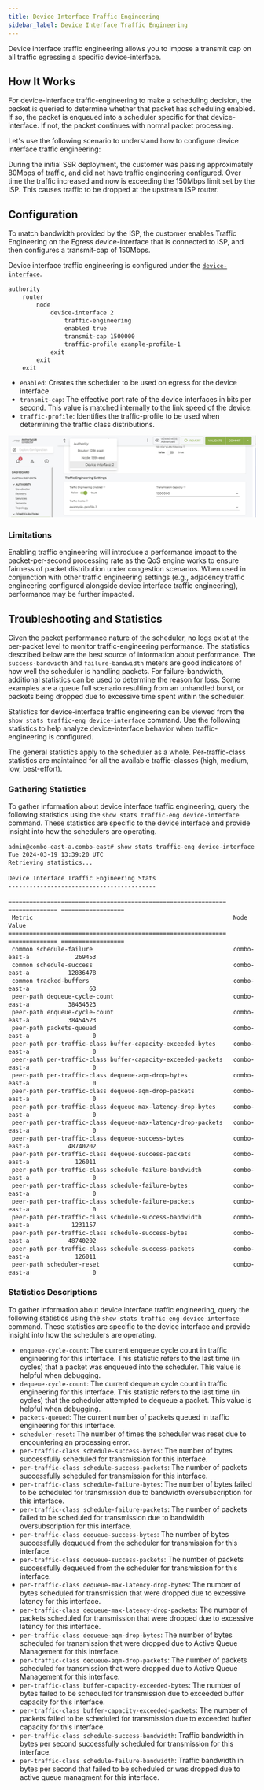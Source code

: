 ```yaml
---
title: Device Interface Traffic Engineering
sidebar_label: Device Interface Traffic Engineering
---
```


Device interface traffic engineering allows you to impose a transmit cap on all traffic egressing a specific device-interface. 

## How It Works

For device-interface traffic-engineering to make a scheduling decision, the packet is queried to determine whether that packet has scheduling enabled. If so, the packet is enqueued into a scheduler specific for that device-interface. If not, the packet continues with normal packet processing. 

Let's use the following scenario to understand how to configure device interface traffic engineering:

During the initial SSR deployment, the customer was passing approximately 80Mbps of traffic, and did not have traffic engineering configured. Over time the traffic increased and now is exceeding the 150Mbps limit set by the ISP. This causes traffic to be dropped at the upstream ISP router. 

## Configuration

To match bandwidth provided by the ISP, the customer enables Traffic Engineering on the Egress device-interface that is connected to ISP, and then configures a transmit-cap of 150Mbps.

Device interface traffic engineering is configured under the [`device-interface`](config_command_guide.md#configure-authority-router-node-device-interface-traffic-engineering).  

```
authority
    router
        node
            device-interface 2
                traffic-engineering             
                enabled true              
                transmit-cap 1500000              
                traffic-profile example-profile-1 
            exit
        exit         
    exit
```

- `enabled`: Creates the scheduler to be used on egress for the device interface
- `transmit-cap`: The effective port rate of the device interfaces in bits per second. This value is matched internally to the link speed of the device.
- `traffic-profile`: Identifies the traffic-profile to be used when determining the traffic class distributions.

![Traffic Engineering Settings](/img/config_dev_interface_te.png)


### Limitations

Enabling traffic engineering will introduce a performance impact to the packet-per-second processing rate as the QoS engine works to ensure fairness of packet distribution under congestion scenarios. When used in conjunction with other traffic engineering settings (e.g., adjacency traffic engineering configured alongside device interface traffic engineering), performance may be further impacted.

## Troubleshooting and Statistics

Given the packet performance nature of the scheduler, no logs exist at the per-packet level to monitor traffic-engineering performance. The statistics described below are the best source of information about performance. The `success-bandwidth` and `failure-bandwidth` meters are good indicators of how well the scheduler is handling packets. For failure-bandwidth, additional statistics can be used to determine the reason for loss. Some examples are a queue full scenario resulting from an unhandled burst, or packets being dropped due to excessive time spent within the scheduler. 

Statistics for device-interface traffic engineering can be viewed from the `show stats traffic-eng device-interface` command. Use the following statistics to help analyze device-interface behavior when traffic-engineering is configured. 

The general statistics apply to the scheduler as a whole. Per-traffic-class statistics are maintained for all the available traffic-classes (high, medium, low, best-effort). 

### Gathering Statistics

To gather information about device interface traffic engineering, query the following statistics using the `show stats traffic-eng device-interface` command. These statistics are specific to the device interface and provide insight into how the schedulers are operating. 

```
admin@combo-east-a.combo-east# show stats traffic-eng device-interface
Tue 2024-03-19 13:39:20 UTC
Retrieving statistics...

Device Interface Traffic Engineering Stats
------------------------------------------

============================================================== ============== ==================
 Metric                                                         Node                      Value
============================================================== ============== ==================
 common schedule-failure                                        combo-east-a             269453
 common schedule-success                                        combo-east-a           12836478
 common tracked-buffers                                         combo-east-a                 63
 peer-path dequeue-cycle-count                                  combo-east-a           38454523
 peer-path enqueue-cycle-count                                  combo-east-a           38454523
 peer-path packets-queued                                       combo-east-a                  0
 peer-path per-traffic-class buffer-capacity-exceeded-bytes     combo-east-a                  0
 peer-path per-traffic-class buffer-capacity-exceeded-packets   combo-east-a                  0
 peer-path per-traffic-class dequeue-aqm-drop-bytes             combo-east-a                  0
 peer-path per-traffic-class dequeue-aqm-drop-packets           combo-east-a                  0
 peer-path per-traffic-class dequeue-max-latency-drop-bytes     combo-east-a                  0
 peer-path per-traffic-class dequeue-max-latency-drop-packets   combo-east-a                  0
 peer-path per-traffic-class dequeue-success-bytes              combo-east-a           48740202
 peer-path per-traffic-class dequeue-success-packets            combo-east-a             126011
 peer-path per-traffic-class schedule-failure-bandwidth         combo-east-a                  0
 peer-path per-traffic-class schedule-failure-bytes             combo-east-a                  0
 peer-path per-traffic-class schedule-failure-packets           combo-east-a                  0
 peer-path per-traffic-class schedule-success-bandwidth         combo-east-a            1231157
 peer-path per-traffic-class schedule-success-bytes             combo-east-a           48740202
 peer-path per-traffic-class schedule-success-packets           combo-east-a             126011
 peer-path scheduler-reset                                      combo-east-a                  0
```

### Statistics Descriptions

To gather information about device interface traffic engineering, query the following statistics using the `show stats traffic-eng device-interface` command. These statistics are specific to the device interface and provide insight into how the schedulers are operating.

- `enqueue-cycle-count`: The current enqueue cycle count in traffic engineering for this interface. This statistic refers to the last time (in cycles) that a packet was enqueued into the scheduler. This value is helpful when debugging. 
- `dequeue-cycle-count`: The current dequeue cycle count in traffic engineering for this interface. This statistic refers to the last time (in cycles) that the scheduler attempted to dequeue a packet.  This value is helpful when debugging.
- `packets-queued`: The current number of packets queued in traffic engineering for this interface. 
- `scheduler-reset`: The number of times the scheduler was reset due to encountering an processing error. 
- `per-traffic-class schedule-success-bytes`: The number of bytes successfully scheduled for transmission for this interface.  
- `per-traffic-class schedule-success-packets`: The number of packets successfully scheduled for transmission for this interface.  
- `per-traffic-class schedule-failure-bytes`: The number of bytes failed to be scheduled for transmission due to bandwidth oversubscription for this interface.
- `per-traffic-class schedule-failure-packets`: The number of packets failed to be scheduled for transmission due to bandwidth oversubscription for this interface.  
- `per-traffic-class dequeue-success-bytes`: The number of bytes successfully dequeued from the scheduler for transmission for this interface.  
- `per-traffic-class dequeue-success-packets`: The number of packets successfully dequeued from the scheduler for transmission for this interface.  
- `per-traffic-class dequeue-max-latency-drop-bytes`: The number of bytes scheduled for transmission that were dropped due to excessive latency for this interface. 
- `per-traffic-class dequeue-max-latency-drop-packets`: The number of packets scheduled for transmission that were dropped due to excessive latency for this interface. 
- `per-traffic-class dequeue-aqm-drop-bytes`: The number of bytes scheduled for transmission that were dropped due to Active Queue Management for this interface. 
- `per-traffic-class dequeue-aqm-drop-packets`: The number of packets scheduled for transmission that were dropped due to Active Queue Management for this interface. 
- `per-traffic-class buffer-capacity-exceeded-bytes`: The number of bytes failed to be scheduled for transmission due to exceeded buffer capacity for this interface. 
- `per-traffic-class buffer-capacity-exceeded-packets`: The number of packets failed to be scheduled for transmission due to exceeded buffer capacity for this interface. 
- `per-traffic-class schedule-success-bandwidth`: Traffic bandwidth in bytes per second successfully scheduled for transmission for this interface.  
- `per-traffic-class schedule-failure-bandwidth`: Traffic bandwidth in bytes per second that failed to be scheduled or was dropped due to active queue managment for this interface. 
